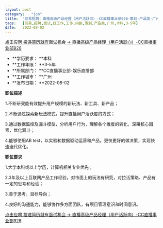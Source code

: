 ```yaml
---
layout:	post
category:	"job"
title:	"网易招聘：直播高级产品经理（用户活跃向）-CC直播事业部926-策划-产品类-广州本科3-5年"
tags:	[网易,招聘,面试,找工作,工作,内推,策划,产品类,广州,本科,3-5年]
date:	2022-08-02
---
```


[点击应聘 投递简历就有面试机会 ->  直播高级产品经理（用户活跃向）-CC直播事业部926](http://mobile.bole.netease.com/bole/boleDetail?id=39790&employeeId=346f03c3cda5f04c&key=all)



- **学历要求： **本科
- **工作年限： **3-5年
- **所属部门： **CC直播事业部-娱乐直播部
- **工作城市： **广州
- **发布日期： **2022-08-02



**职位描述**

1.不断研究能有效提升用户规模的新玩法、新工具、新产品；

2.不断通过探索新玩法模式，提升直播用户活跃度的方式；

3.通过数据监控及漏斗模型，分析用户行为，理解各个维度的转化，深耕核心因素，优化漏斗；

4.能够使用AB test，以实验和数据驱动运营和产品，更快更好的做决策，实现快速迭代优化。



**职位要求**

1.大学本科或以上学历，计算机相关专业优先；

2.3年及以上互联网产品工作经验，对市面上的玩法有研究，对拉活策略、产品有一定的思考和经验；

3.善于思考，目标导向；

4.良好的沟通能力，能够协作多方面团队，有项目管理意识和时间意识。



[点击应聘 投递简历就有面试机会 ->  直播高级产品经理（用户活跃向）-CC直播事业部926](http://mobile.bole.netease.com/bole/boleDetail?id=39790&employeeId=346f03c3cda5f04c&key=all)
